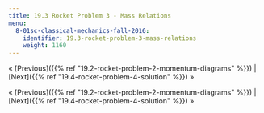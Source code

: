```yaml
---
title: 19.3 Rocket Problem 3 - Mass Relations
menu:
  8-01sc-classical-mechanics-fall-2016:
    identifier: 19.3-rocket-problem-3-mass-relations
    weight: 1160
---
```

« [Previous]({{% ref "19.2-rocket-problem-2-momentum-diagrams" %}}) | [Next]({{% ref "19.4-rocket-problem-4-solution" %}}) »

« [Previous]({{% ref "19.2-rocket-problem-2-momentum-diagrams" %}}) | [Next]({{% ref "19.4-rocket-problem-4-solution" %}}) »